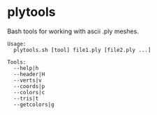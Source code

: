 # plytools

Bash tools for working with ascii .ply meshes.

```
Usage:
  plytools.sh [tool] file1.ply [file2.ply ...]

Tools:
  --help|h
  --header|H
  --verts|v
  --coords|p
  --colors|c
  --tris|t
  --getcolors|g
```
